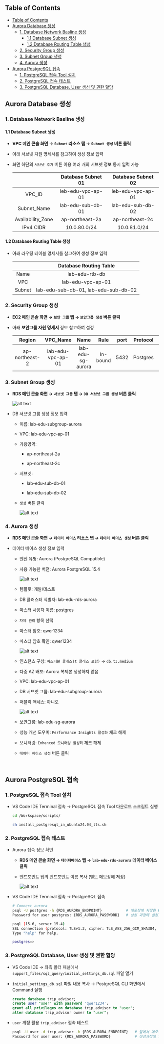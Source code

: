 ## Table of Contents
- [Table of Contents](#table-of-contents)
- [Aurora Database 생성](#aurora-database-생성)
  - [1. Database Network Basline 생성](#1-database-network-basline-생성)
    - [1.1 Database Subnet 생성](#11-database-subnet-생성)
    - [1.2 Database Routing Table 생성](#12-database-routing-table-생성)
  - [2. Security Group 생성](#2-security-group-생성)
  - [3. Subnet Group 생성](#3-subnet-group-생성)
  - [4. Aurora 생성](#4-aurora-생성)
- [Aurora PostgreSQL 접속](#aurora-postgresql-접속)
  - [1. PostgreSQL 접속 Tool 설치](#1-postgresql-접속-tool-설치)
  - [2. PostgreSQL 접속 테스트](#2-postgresql-접속-테스트)
  - [3. PostgreSQL Database, User 생성 및 권한 할당](#3-postgresql-database-user-생성-및-권한-할당)

## Aurora Database 생성

### 1. Database Network Basline 생성

#### 1.1 Database Subnet 생성

- **VPC 메인 콘솔 화면 → `Subnet` 리소스 탭 → `Subnet 생성` 버튼 클릭**

- 아래 서브넷 자원 명세서를 참고하여 생성 정보 입력

- 화면 하단의 `서브넷 추가` 버튼 이용 여러 개의 서브넷 정보 동시 입력 가능 

    |                   | Database Subnet 01 | Database Subnet 02 |
    | :---------------: | :----------------: | :----------------: |
    |      VPC_ID       | leb-edu-vpc-ap-01  | leb-edu-vpc-ap-01  |
    |    Subnet_Name    | lab-edu-sub-db-01  | lab-edu-sub-db-02  |
    | Availability_Zone |  ap-northeast-2a   |  ap-northeast-2c   |
    |     IPv4 CIDR     |    10.0.80.0/24    |    10.0.81.0/24    |

#### 1.2 Database Routing Table 생성

- 아래 라우팅 테이블 명세서를 참고하여 생성 정보 입력

    |        |        Database Routing Table        |
    | :----: | :----------------------------------: |
    |  Name  |            lab-edu-rtb-db            |
    |  VPC   |          lab-edu-vpc-ap-01           |
    | Subnet | lab-edu-sub-db-01, lab-edu-sub-db-02 |


### 2. Security Group 생성

- **EC2 메인 콘솔 화면 → `보안 그룹` 탭 → `보안그룹 생성` 버튼 클릭**

- 아래 **보안그룹 자원 명세서** 정보 참고하여 설정

    |     Region     |     VPC_Name      |       Name        |   Rule   | port  | Protocol |   Source    |
    | :------------: | :---------------: | :---------------: | :------: | :---: | :------: | :---------: |
    | ap-northeast-2 | lab-edu-vpc-ap-01 | lab-edu-sg-aurora | In-bound | 5432  | Postgres | 10.0.0.0/16 |

### 3. Subnet Group 생성

- **RDS 메인 콘솔 화면 → `서브넷 그룹` 탭 → `DB 서브넷 그룹 생성` 버튼 클릭**

    ![alt text](./img/db_subnet_group_01.png)

- DB 서브넷 그룹 생성 정보 입력

    - 이름: lab-edu-subgroup-aurora

    - VPC: lab-edu-vpc-ap-01

    - 가용영역: 

        - ap-northeast-2a

        - ap-northeast-2c

    - 서브넷: 

        - lab-edu-sub-db-01

        - lab-edu-sub-db-02

    - `생성` 버튼 클릭

        ![alt text](./img/db_subnet_group_02.png)

### 4. Aurora 생성

- **RDS 메인 콘솔 화면 → `데이터 베이스` 리소스 탭 → `데이터 베이스 생성` 버튼 클릭**

- 데이터 베이스 생성 정보 입력

    - 엔진 유형: Aurora (PostgreSQL Compatible)

    - 사용 가능한 버전: Aurora PostgreSQL 15.4

        ![alt text](./img/rds_01.png)

    - 템플릿: 개발/테스트

    - DB 클러스터 식별자: lab-edu-rds-aurora

    - 마스터 사용자 이름: postgres

    - `자체 관리` 항목 선택

    - 마스터 암호: qwer1234

    - 마스터 암호 확인: qwer1234

        ![alt text](./img/rds_02.png)

    - 인스턴스 구성: `버스터블 클래스(t 클래스 포함)` → `db.t3.medium`

    - 다중 AZ 배포: Aurora 복제본 생성하지 않음

    - VPC: lab-edu-vpc-ap-01

    - DB 서브넷 그룹: lab-edu-subgroup-aurora

    - 퍼블릭 액세스: 아니오

        ![alt text](./img/rds_03.png)

    - 보안그룹: lab-edu-sg-aurora

    - 성능 개선 도우미: `Performance Insights 활성화` 체크 해제

    - 모니터링: `Enhanced 모니터링 활성화` 체크 해제

    - `데이터 베이스 생성` 버튼 클릭

<br>



## Aurora PostgreSQL 접속

### 1. PostgreSQL 접속 Tool 설치

- VS Code IDE Terminal 접속 → PostgreSQL 접속 Tool 다운로드 스크립트 실행

    ```bash
    cd /Workspace/scripts/
    ```

    ```bash
    sh install_postgresql_in_ubuntu24.04_lts.sh
    ```

### 2. PostgreSQL 접속 테스트

- Aurora 접속 정보 확인

    - **RDS 메인 콘솔 화면 → `데이터베이스` 탭 → `lab-edu-rds-aurora` 데이터 베이스 클릭**

    - 엔드포인트 탭의 엔드포인트 이름 복사 (별도 메모장에 저장)

        ![alt text](./img/db_connection_01.png)

- VS Code IDE Terminal 접속 → PostgreSQL 접속

    ```bash
    # Connect aurora
    psql -U postgres -h {RDS_AURORA_ENDPOINT}           # 메모장에 저장한 RDS Aurora 엔드포인 정보 입력
    Password for user postgres: {RDS_AURORA_PASSWORD}   # 생성 과정에 설정한 패스워드 입력

    psql (15.6, server 15.4)
    SSL connection (protocol: TLSv1.3, cipher: TLS_AES_256_GCM_SHA384, compression: off)
    Type "help" for help.

    postgres=>
    ```

### 3. PostgreSQL Database, User 생성 및 권한 할당

- VS Code IDE → 좌측 폴더 패널에서 `support_files/sql_query/initial_settings_db.sql` 파일 열기

- `initial_settings_db.sql` 파일 내용 복사 → PostgreSQL CLI 화면에서 Command 실행

    ```sql
    create database trip_advisor;
    create user "user" with password 'qwer1234';
    grant all privileges on database trip_advisor to "user";
    alter database trip_advisor owner to "user";
    ```

- `user` 계정 활용 `trip_advisor` 접속 테스트

    ```bash
    psql -U user -d trip_advisor -h {RDS_AURORA_ENDPOINT}   # 앞에서 메모장에 저장한 RDS Aurora 엔드포인 정보 입력
    Password for user user: {RDS_AURORA_PASSWORD}           # 생성과정에 입력했던 패스워드 입력
    ```



























































